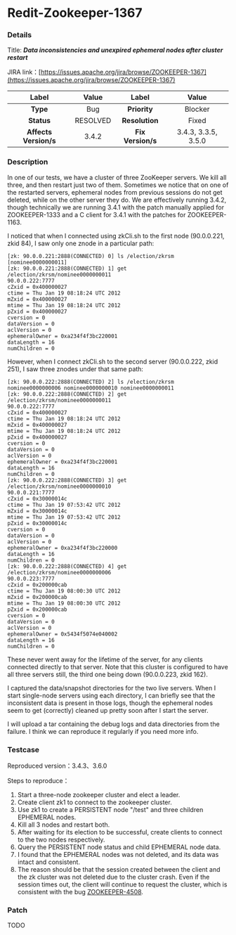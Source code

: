# Redit-Zookeeper-1367

### Details

Title: ***Data inconsistencies and unexpired ephemeral nodes after cluster restart***

JIRA link：[https://issues.apache.org/jira/browse/ZOOKEEPER-1367](https://issues.apache.org/jira/browse/ZOOKEEPER-1367)

|         Label         |  Value   |       Label       |        Value        |
|:---------------------:|:--------:|:-----------------:|:-------------------:|
|       **Type**        |   Bug    |   **Priority**    |       Blocker       |
|      **Status**       | RESOLVED |  **Resolution**   |        Fixed        |
| **Affects Version/s** |  3.4.2   | **Fix Version/s** | 3.4.3, 3.3.5, 3.5.0 |

### Description

In one of our tests, we have a cluster of three ZooKeeper servers. We kill all three, and then restart just two of them. Sometimes we notice that on one of the restarted servers, ephemeral nodes from previous sessions do not get deleted, while on the other server they do. We are effectively running 3.4.2, though technically we are running 3.4.1 with the patch manually applied for ZOOKEEPER-1333 and a C client for 3.4.1 with the patches for ZOOKEEPER-1163.

I noticed that when I connected using zkCli.sh to the first node (90.0.0.221, zkid 84), I saw only one znode in a particular path:

```
[zk: 90.0.0.221:2888(CONNECTED) 0] ls /election/zkrsm
[nominee0000000011]
[zk: 90.0.0.221:2888(CONNECTED) 1] get /election/zkrsm/nominee0000000011
90.0.0.222:7777
cZxid = 0x400000027
ctime = Thu Jan 19 08:18:24 UTC 2012
mZxid = 0x400000027
mtime = Thu Jan 19 08:18:24 UTC 2012
pZxid = 0x400000027
cversion = 0
dataVersion = 0
aclVersion = 0
ephemeralOwner = 0xa234f4f3bc220001
dataLength = 16
numChildren = 0
```

However, when I connect zkCli.sh to the second server (90.0.0.222, zkid 251), I saw three znodes under that same path:

```
[zk: 90.0.0.222:2888(CONNECTED) 2] ls /election/zkrsm
nominee0000000006 nominee0000000010 nominee0000000011
[zk: 90.0.0.222:2888(CONNECTED) 2] get /election/zkrsm/nominee0000000011
90.0.0.222:7777
cZxid = 0x400000027
ctime = Thu Jan 19 08:18:24 UTC 2012
mZxid = 0x400000027
mtime = Thu Jan 19 08:18:24 UTC 2012
pZxid = 0x400000027
cversion = 0
dataVersion = 0
aclVersion = 0
ephemeralOwner = 0xa234f4f3bc220001
dataLength = 16
numChildren = 0
[zk: 90.0.0.222:2888(CONNECTED) 3] get /election/zkrsm/nominee0000000010
90.0.0.221:7777
cZxid = 0x30000014c
ctime = Thu Jan 19 07:53:42 UTC 2012
mZxid = 0x30000014c
mtime = Thu Jan 19 07:53:42 UTC 2012
pZxid = 0x30000014c
cversion = 0
dataVersion = 0
aclVersion = 0
ephemeralOwner = 0xa234f4f3bc220000
dataLength = 16
numChildren = 0
[zk: 90.0.0.222:2888(CONNECTED) 4] get /election/zkrsm/nominee0000000006
90.0.0.223:7777
cZxid = 0x200000cab
ctime = Thu Jan 19 08:00:30 UTC 2012
mZxid = 0x200000cab
mtime = Thu Jan 19 08:00:30 UTC 2012
pZxid = 0x200000cab
cversion = 0
dataVersion = 0
aclVersion = 0
ephemeralOwner = 0x5434f5074e040002
dataLength = 16
numChildren = 0
```

These never went away for the lifetime of the server, for any clients connected directly to that server. Note that this cluster is configured to have all three servers still, the third one being down (90.0.0.223, zkid 162).

I captured the data/snapshot directories for the two live servers. When I start single-node servers using each directory, I can briefly see that the inconsistent data is present in those logs, though the ephemeral nodes seem to get (correctly) cleaned up pretty soon after I start the server.

I will upload a tar containing the debug logs and data directories from the failure. I think we can reproduce it regularly if you need more info.

### Testcase

Reproduced version：3.4.3、3.6.0

Steps to reproduce：
1. Start a three-node zookeeper cluster and elect a leader.
2. Create client zk1 to connect to the zookeeper cluster.
3. Use zk1 to create a PERSISTENT node "/test" and three children EPHEMERAL nodes.
4. Kill all 3 nodes and restart both.
5. After waiting for its election to be successful, create clients to connect to the two nodes respectively.
6. Query the PERSISTENT node status and child EPHEMERAL node data.
7. I found that the EPHEMERAL nodes was not deleted, and its data was intact and consistent.
8. The reason should be that the session created between the client and the zk cluster was not deleted due to the cluster crash. Even if the session times out, the client will continue to request the cluster, which is consistent with the bug [ZOOKEEPER-4508](https://issues.apache.org/jira/browse/ZOOKEEPER-4508).

### Patch 

TODO
